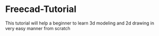 # Freecad-Tutorial
This tutorial will help a beginner to learn 3d modeling and 2d drawing in very easy manner from scratch 
